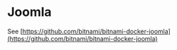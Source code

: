 # Joomla

See [https://github.com/bitnami/bitnami-docker-joomla](https://github.com/bitnami/bitnami-docker-joomla)

